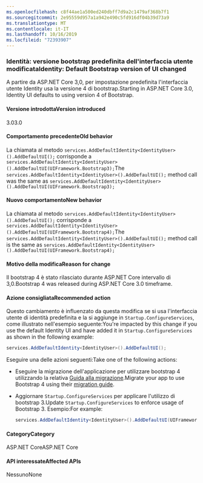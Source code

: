 ```yaml
---
ms.openlocfilehash: c8f44ae1a500ed240dbff7d9a2c1479af368b7f1
ms.sourcegitcommit: 2e95559d957a1a942e490c5fd916df04b39d73a9
ms.translationtype: MT
ms.contentlocale: it-IT
ms.lasthandoff: 10/16/2019
ms.locfileid: "72393907"
---
```

### <a name="identity-default-bootstrap-version-of-ui-changed"></a><span data-ttu-id="160d3-101">Identità: versione bootstrap predefinita dell'interfaccia utente modificata</span><span class="sxs-lookup"><span data-stu-id="160d3-101">Identity: Default Bootstrap version of UI changed</span></span>

<span data-ttu-id="160d3-102">A partire da ASP.NET Core 3,0, per impostazione predefinita l'interfaccia utente Identity usa la versione 4 di bootstrap.</span><span class="sxs-lookup"><span data-stu-id="160d3-102">Starting in ASP.NET Core 3.0, Identity UI defaults to using version 4 of Bootstrap.</span></span>

#### <a name="version-introduced"></a><span data-ttu-id="160d3-103">Versione introdotta</span><span class="sxs-lookup"><span data-stu-id="160d3-103">Version introduced</span></span>

<span data-ttu-id="160d3-104">3.0</span><span class="sxs-lookup"><span data-stu-id="160d3-104">3.0</span></span>

#### <a name="old-behavior"></a><span data-ttu-id="160d3-105">Comportamento precedente</span><span class="sxs-lookup"><span data-stu-id="160d3-105">Old behavior</span></span>

<span data-ttu-id="160d3-106">La chiamata al metodo `services.AddDefaultIdentity<IdentityUser>().AddDefaultUI();` corrisponde a `services.AddDefaultIdentity<IdentityUser>().AddDefaultUI(UIFramework.Bootstrap3);`</span><span class="sxs-lookup"><span data-stu-id="160d3-106">The `services.AddDefaultIdentity<IdentityUser>().AddDefaultUI();` method call was the same as `services.AddDefaultIdentity<IdentityUser>().AddDefaultUI(UIFramework.Bootstrap3);`</span></span>

#### <a name="new-behavior"></a><span data-ttu-id="160d3-107">Nuovo comportamento</span><span class="sxs-lookup"><span data-stu-id="160d3-107">New behavior</span></span>

<span data-ttu-id="160d3-108">La chiamata al metodo `services.AddDefaultIdentity<IdentityUser>().AddDefaultUI();` corrisponde a `services.AddDefaultIdentity<IdentityUser>().AddDefaultUI(UIFramework.Bootstrap4);`</span><span class="sxs-lookup"><span data-stu-id="160d3-108">The `services.AddDefaultIdentity<IdentityUser>().AddDefaultUI();` method call is the same as `services.AddDefaultIdentity<IdentityUser>().AddDefaultUI(UIFramework.Bootstrap4);`</span></span>

#### <a name="reason-for-change"></a><span data-ttu-id="160d3-109">Motivo della modifica</span><span class="sxs-lookup"><span data-stu-id="160d3-109">Reason for change</span></span>

<span data-ttu-id="160d3-110">Il bootstrap 4 è stato rilasciato durante ASP.NET Core intervallo di 3,0.</span><span class="sxs-lookup"><span data-stu-id="160d3-110">Bootstrap 4 was released during ASP.NET Core 3.0 timeframe.</span></span>

#### <a name="recommended-action"></a><span data-ttu-id="160d3-111">Azione consigliata</span><span class="sxs-lookup"><span data-stu-id="160d3-111">Recommended action</span></span>

<span data-ttu-id="160d3-112">Questo cambiamento è influenzato da questa modifica se si usa l'interfaccia utente di identità predefinita e la si aggiunge in `Startup.ConfigureServices`, come illustrato nell'esempio seguente:</span><span class="sxs-lookup"><span data-stu-id="160d3-112">You're impacted by this change if you use the default Identity UI and have added it in `Startup.ConfigureServices` as shown in the following example:</span></span>

```csharp
services.AddDefaultIdentity<IdentityUser>().AddDefaultUI();
```

<span data-ttu-id="160d3-113">Eseguire una delle azioni seguenti:</span><span class="sxs-lookup"><span data-stu-id="160d3-113">Take one of the following actions:</span></span>

- <span data-ttu-id="160d3-114">Eseguire la migrazione dell'applicazione per utilizzare bootstrap 4 utilizzando la relativa [Guida alla migrazione](https://getbootstrap.com/docs/4.0/migration).</span><span class="sxs-lookup"><span data-stu-id="160d3-114">Migrate your app to use Bootstrap 4 using their [migration guide](https://getbootstrap.com/docs/4.0/migration).</span></span>
- <span data-ttu-id="160d3-115">Aggiornare `Startup.ConfigureServices` per applicare l'utilizzo di bootstrap 3.</span><span class="sxs-lookup"><span data-stu-id="160d3-115">Update `Startup.ConfigureServices` to enforce usage of Bootstrap 3.</span></span> <span data-ttu-id="160d3-116">Esempio:</span><span class="sxs-lookup"><span data-stu-id="160d3-116">For example:</span></span>

    ```csharp
    services.AddDefaultIdentity<IdentityUser>().AddDefaultUI(UIFramework.Bootstrap3);
    ```

#### <a name="category"></a><span data-ttu-id="160d3-117">Category</span><span class="sxs-lookup"><span data-stu-id="160d3-117">Category</span></span>

<span data-ttu-id="160d3-118">ASP.NET Core</span><span class="sxs-lookup"><span data-stu-id="160d3-118">ASP.NET Core</span></span>

#### <a name="affected-apis"></a><span data-ttu-id="160d3-119">API interessate</span><span class="sxs-lookup"><span data-stu-id="160d3-119">Affected APIs</span></span>

<span data-ttu-id="160d3-120">Nessuno</span><span class="sxs-lookup"><span data-stu-id="160d3-120">None</span></span>

<!-- 

#### Affected APIs

Not detectable via API analysis

-->
